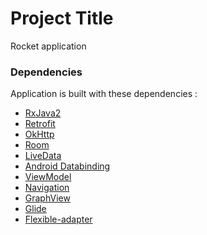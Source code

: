 # Project Title

Rocket application

### Dependencies

Application is built with these dependencies : 

- [RxJava2](https://github.com/ReactiveX/RxJava)
- [Retrofit](https://square.github.io/retrofit/)
- [OkHttp](https://square.github.io/okhttp/)
- [Room](https://developer.android.com/topic/libraries/architecture/room)
- [LiveData](https://developer.android.com/topic/libraries/architecture/livedata)
- [Android Databinding](https://developer.android.com/topic/libraries/data-binding/)
- [ViewModel](https://developer.android.com/topic/libraries/architecture/viewmodel)
- [Navigation](https://developer.android.com/topic/libraries/architecture/navigation/)
- [GraphView](https://github.com/jjoe64/GraphView)
- [Glide](https://github.com/bumptech/glide)
- [Flexible-adapter](https://github.com/davideas/FlexibleAdapter/)